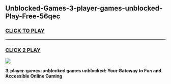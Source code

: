 
## Unblocked-Games-3-player-games-unblocked-Play-Free-56qec
<h3>
<a href="https://premium76.site?title=3-player-games-unblocked&ref=21A">CLICK TO PLAY</a></h3>
<hr>

<h3>
<a href="https://premium76.site?title=3-player-games-unblocked&ref=21A">CLICK 2 PLAY</a>
  
</h3>

<a href="https://premium76.site?title=3-player-games-unblocked&ref=21A"><img src="https://clearcache.store/games.png"></a>


**3-player-games-unblocked games unblocked: Your Gateway to Fun and Accessible Online Gaming**
